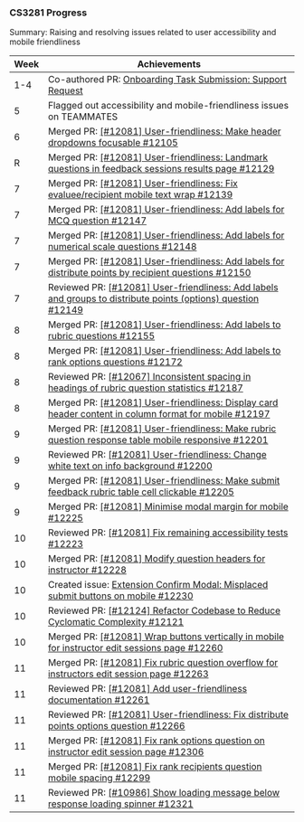 ### CS3281 Progress

Summary: Raising and resolving issues related to user accessibility and mobile friendliness

| Week | Achievements                                                                                                   |
| ---- | -------------------------------------------------------------------------------------------------------------- |
| 1-4  | Co-authored PR: [Onboarding Task Submission: Support Request](https://github.com/jasonqiu212/teammates/pull/6) |
| 5    | Flagged out accessibility and mobile-friendliness issues on TEAMMATES |
| 6    | Merged PR: [[#12081] User-friendliness: Make header dropdowns focusable #12105](https://github.com/TEAMMATES/teammates/pull/12105) |
| R    | Merged PR: [[#12081] User-friendliness: Landmark questions in feedback sessions results page #12129](https://github.com/TEAMMATES/teammates/pull/12129) |
| 7    | Merged PR: [[#12081] User-friendliness: Fix evaluee/recipient mobile text wrap #12139](https://github.com/TEAMMATES/teammates/pull/12139) |
| 7    | Merged PR: [[#12081] User-friendliness: Add labels for MCQ question #12147](https://github.com/TEAMMATES/teammates/pull/12147) |
| 7    | Merged PR: [[#12081] User-friendliness: Add labels for numerical scale questions #12148](https://github.com/TEAMMATES/teammates/pull/12148) |
| 7    | Merged PR: [[#12081] User-friendliness: Add labels for distribute points by recipient questions #12150](https://github.com/TEAMMATES/teammates/pull/12150) |
| 7    | Reviewed PR: [[#12081] User-friendliness: Add labels and groups to distribute points (options) question #12149](https://github.com/TEAMMATES/teammates/pull/12149) |
| 8    | Merged PR: [[#12081] User-friendliness: Add labels to rubric questions #12155](https://github.com/TEAMMATES/teammates/pull/12155) |
| 8    | Merged PR: [[#12081] User-friendliness: Add labels to rank options questions #12172](https://github.com/TEAMMATES/teammates/pull/12172) |
| 8    | Reviewed PR: [[#12067] Inconsistent spacing in headings of rubric question statistics #12187](https://github.com/TEAMMATES/teammates/pull/12187) |
| 8    | Merged PR: [[#12081] User-friendliness: Display card header content in column format for mobile #12197](https://github.com/TEAMMATES/teammates/pull/12197) |
| 9    | Merged PR: [[#12081] User-friendliness: Make rubric question response table mobile responsive #12201](https://github.com/TEAMMATES/teammates/pull/12201) |
| 9    | Reviewed PR: [[#12081] User-friendliness: Change white text on info background #12200](https://github.com/TEAMMATES/teammates/pull/12200) |
| 9    | Merged PR: [[#12081] User-friendliness: Make submit feedback rubric table cell clickable #12205](https://github.com/TEAMMATES/teammates/pull/12205) |
| 9    | Merged PR: [[#12081] Minimise modal margin for mobile #12225](https://github.com/TEAMMATES/teammates/pull/12225) |
| 10   | Reviewed PR: [[#12081] Fix remaining accessibility tests #12223](https://github.com/TEAMMATES/teammates/pull/12223) |
| 10   | Merged PR: [[#12081] Modify question headers for instructor #12228](https://github.com/TEAMMATES/teammates/pull/12228) |
| 10   | Created issue: [Extension Confirm Modal: Misplaced submit buttons on mobile #12230](https://github.com/TEAMMATES/teammates/pull/12230) |
| 10   | Reviewed PR: [[#12124] Refactor Codebase to Reduce Cyclomatic Complexity #12121](https://github.com/TEAMMATES/teammates/pull/12121) |
| 10   | Merged PR: [[#12081] Wrap buttons vertically in mobile for instructor edit sessions page #12260](https://github.com/TEAMMATES/teammates/pull/12260) |
| 11   | Merged PR: [[#12081] Fix rubric question overflow for instructors edit session page #12263](https://github.com/TEAMMATES/teammates/pull/12263) |
| 11   | Reviewed PR: [[#12081] Add user-friendliness documentation #12261](https://github.com/TEAMMATES/teammates/pull/12261) |
| 11   | Reviewed PR: [[#12081] User-friendliness: Fix distribute points options question #12266](https://github.com/TEAMMATES/teammates/pull/12266) |
| 11   | Merged PR: [[#12081] Fix rank options question on instructor edit session page #12306](https://github.com/TEAMMATES/teammates/pull/12306) |
| 11   | Merged PR: [[#12081] Fix rank recipients question mobile spacing #12299](https://github.com/TEAMMATES/teammates/pull/12299) |
| 11   | Reviewed PR: [[#10986] Show loading message below response loading spinner #12321](https://github.com/TEAMMATES/teammates/pull/12321) |
